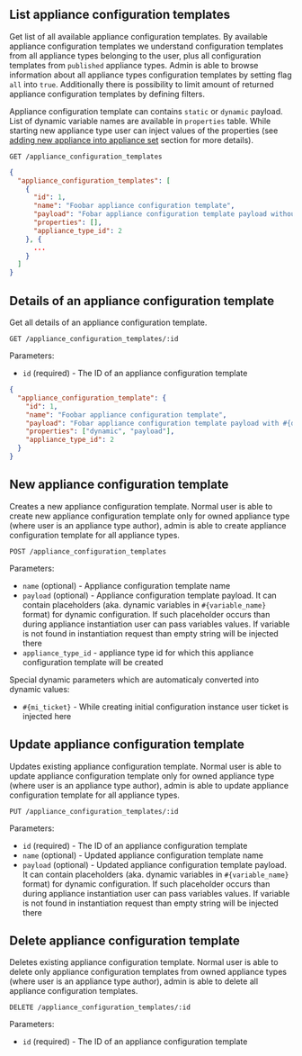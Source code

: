## List appliance configuration templates

Get list of all available appliance configuration templates. By available appliance configuration templates we understand configuration templates from all appliance types belonging to the user, plus all configuration templates from `published` appliance types. Admin is able to browse information about all appliance types configuration templates by setting flag `all` into `true`. Additionally there is possibility to limit amount of returned appliance configuration templates by defining filters.


Appliance configuration template can contains `static` or `dynamic` payload. List of dynamic variable names are available in `properties` table. While starting new appliance type user can inject values of the properties (see [adding new appliance into appliance set](appliances#post) section for more details).

```
GET /appliance_configuration_templates
```

```json
{
  "appliance_configuration_templates": [
    {
      "id": 1,
      "name": "Foobar appliance configuration template",
      "payload": "Fobar appliance configuration template payload without dynamic payload",
      "properties": [],
      "appliance_type_id": 2
    }, {
      ...
    }
  ]
}
```

## Details of an appliance configuration template

Get all details of an appliance configuration template.

```
GET /appliance_configuration_templates/:id
```

Parameters:

+ `id` (required) - The ID of an appliance configuration template

```json
{
  "appliance_configuration_template": {
    "id": 1,
    "name": "Foobar appliance configuration template",
    "payload": "Fobar appliance configuration template payload with #{dynamic} #{payload}",
    "properties": ["dynamic", "payload"],
    "appliance_type_id": 2
  }
}
```

## New appliance configuration template

Creates a new appliance configuration template. Normal user is able to create new appliance configuration template only for owned appliance type (where user is an appliance type author), admin is able to create appliance configuration template for all appliance types.

```
POST /appliance_configuration_templates
```

Parameters:

+ `name` (optional) - Appliance configuration template name
+ `payload` (optional) - Appliance configuration template payload. It can contain placeholders (aka. dynamic variables in `#{variable_name}` format) for dynamic configuration. If such placeholder occurs than during appliance instantiation user can pass variables values. If variable is not found in instantiation request than empty string will be injected there
+ `appliance_type_id` - appliance type id for which this appliance configuration template will be created

Special dynamic parameters which are automaticaly converted into dynamic values:

+ `#{mi_ticket}` - While creating initial configuration instance user ticket is injected here

## Update appliance configuration template

Updates existing appliance configuration template. Normal user is able to update appliance configuration template only for owned appliance type (where user is an appliance type author), admin is able to update appliance configuration template for all appliance types.

```
PUT /appliance_configuration_templates/:id
```

Parameters:

+ `id` (required) - The ID of an appliance configuration template
+ `name` (optional) - Updated appliance configuration template name
+ `payload` (optional) - Updated appliance configuration template payload. It can contain placeholders (aka. dynamic variables in `#{variable_name}` format) for dynamic configuration. If such placeholder occurs than during appliance instantiation user can pass variables values. If variable is not found in instantiation request than empty string will be injected there

## Delete appliance configuration template

Deletes existing appliance configuration template. Normal user is able to delete only appliance configuration templates from owned appliance types (where user is an appliance type author), admin is able to delete all appliance configuration templates.

```
DELETE /appliance_configuration_templates/:id
```

Parameters:

+ `id` (required) - The ID of an appliance configuration template